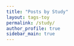 ```yaml
---
title: "Posts by Study"
layout: tags-toy
permalink: /study/
author_profile: true
sidebar_main: true
---
```

